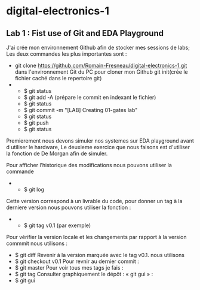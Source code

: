 # digital-electronics-1
## Lab 1 : Fist use of Git and EDA Playground
J'ai crée mon environnement Github afin de stocker mes sessions de labs; Les deux commandes les plus importantes sont :
  * git clone https://github.com/Romain-Fresneau/digital-electronics-1.git dans l'environnement Git du PC pour cloner mon Github
   git init(crée le fichier caché dans le repertoire git)
  * - $ git status
    - $ git add -A (prépare le commit en indexant le fichier)
    - $ git status
    - $ git commit -m "[LAB] Creating 01-gates lab"
    - $ git status
    - $ git push
    - $ git status

Premierement nous devons simuler nos systemes sur EDA playground avant d utiliser le hardware, Le deuxieme exercice que nous faisons est d'utiliser la fonction de De Morgan afin de simuler.

Pour afficher l’historique des modifications nous pouvons utiliser la commande 
* - $ git log

Cette version correspond à un livrable du code, pour donner un tag à la derniere version nous pouvons utiliser la fonction :
* - $ git tag v0.1 (par exemple)

Pour vérifier la version locale et les changements par rapport à la version commmit nous utilisons :
- $ git diff
Revenir à la version marquée avec le tag v0.1. nous utilisons
- $ git checkout v0.1
Pour revnir au dernier commit :
- $ git master
Pour voir tous mes tags je fais :
- $ git tag
Consulter graphiquement le dépôt : « git gui » :
- $ git gui
